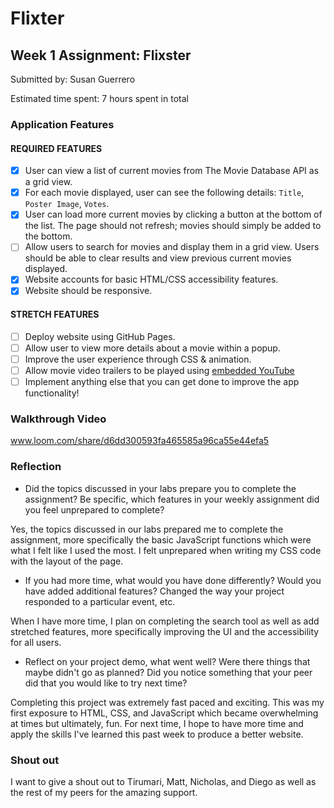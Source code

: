 # Flixter

## Week 1 Assignment: Flixster

Submitted by: Susan Guerrero

Estimated time spent: 7 hours spent in total

### Application Features

#### REQUIRED FEATURES

- [x] User can view a list of current movies from The Movie Database API as a grid view.
- [x] For each movie displayed, user can see the following details: `Title`, `Poster Image`, `Votes`.
- [x] User can load more current movies by clicking a button at the bottom of the list. The page should not refresh; movies should simply be added to the bottom.
- [ ] Allow users to search for movies and display them in a grid view. Users should be able to clear results and view previous current movies displayed.
- [x] Website accounts for basic HTML/CSS accessibility features.
- [x] Website should be responsive.

#### STRETCH FEATURES

- [ ] Deploy website using GitHub Pages.
- [ ] Allow user to view more details about a movie within a popup.
- [ ] Improve the user experience through CSS & animation.
- [ ] Allow movie video trailers to be played using [embedded YouTube](https://support.google.com/youtube/answer/171780?hl=en)
- [ ] Implement anything else that you can get done to improve the app functionality!

### Walkthrough Video

www.loom.com/share/d6dd300593fa465585a96ca55e44efa5 


### Reflection

- Did the topics discussed in your labs prepare you to complete the assignment? Be specific, which features in your weekly assignment did you feel unprepared to complete?

Yes, the topics discussed in our labs prepared me to complete the assignment, more specifically the basic JavaScript functions which were what I felt like I used the most. I felt unprepared when writing my CSS code with the layout of the page.

- If you had more time, what would you have done differently? Would you have added additional features? Changed the way your project responded to a particular event, etc.

When I have more time, I plan on completing the search tool as well as add stretched features, more specifically improving the UI and the accessibility for all users.

- Reflect on your project demo, what went well? Were there things that maybe didn't go as planned? Did you notice something that your peer did that you would like to try next time?

Completing this project was extremely fast paced and exciting. This was my first exposure to HTML, CSS, and JavaScript which became overwhelming at times but ultimately, fun. For next time, I hope to have more time and apply the skills I've learned this past week to produce a better website.

### Shout out

I want to give a shout out to Tirumari, Matt, Nicholas, and Diego as well as the rest of my peers for the amazing support.
